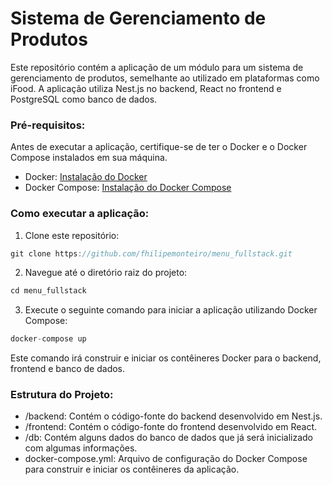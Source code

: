# Sistema de Gerenciamento de Produtos

Este repositório contém a aplicação de um módulo para um sistema de gerenciamento de produtos, semelhante ao utilizado em plataformas como iFood. A aplicação utiliza Nest.js no backend, React no frontend e PostgreSQL como banco de dados.

### Pré-requisitos:

Antes de executar a aplicação, certifique-se de ter o Docker e o Docker Compose instalados em sua máquina.

- Docker: [Instalação do Docker](https://docs.docker.com/get-docker/)
- Docker Compose: [Instalação do Docker Compose](https://docs.docker.com/compose/install/)

### Como executar a aplicação:

1. Clone este repositório:

```javascript
git clone https://github.com/fhilipemonteiro/menu_fullstack.git
```

2. Navegue até o diretório raiz do projeto:

```javascript
cd menu_fullstack
```

3. Execute o seguinte comando para iniciar a aplicação utilizando Docker Compose:

```javascript
docker-compose up
```

Este comando irá construir e iniciar os contêineres Docker para o backend, frontend e banco de dados.

### Estrutura do Projeto:

- /backend: Contém o código-fonte do backend desenvolvido em Nest.js.
- /frontend: Contém o código-fonte do frontend desenvolvido em React.
- /db: Contém alguns dados do banco de dados que já será inicializado com algumas informações.
- docker-compose.yml: Arquivo de configuração do Docker Compose para construir e iniciar os contêineres da aplicação.
